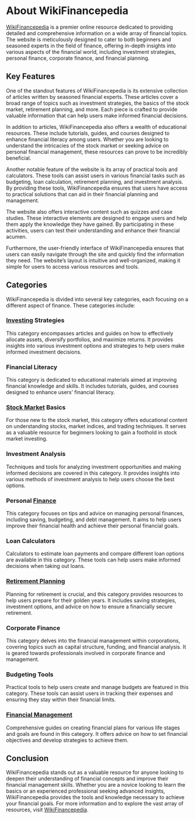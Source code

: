 # About WikiFinancepedia

[WikiFinancepedia](https://wikifinancepedia.com/) is a premier online resource dedicated to providing detailed and comprehensive information on a wide array of financial topics. The website is meticulously designed to cater to both beginners and seasoned experts in the field of finance, offering in-depth insights into various aspects of the financial world, including investment strategies, personal finance, corporate finance, and financial planning.

## Key Features

One of the standout features of WikiFinancepedia is its extensive collection of articles written by seasoned financial experts. These articles cover a broad range of topics such as investment strategies, the basics of the stock market, retirement planning, and more. Each piece is crafted to provide valuable information that can help users make informed financial decisions.

In addition to articles, WikiFinancepedia also offers a wealth of educational resources. These include tutorials, guides, and courses designed to enhance financial literacy among users. Whether you are looking to understand the intricacies of the stock market or seeking advice on personal financial management, these resources can prove to be incredibly beneficial.

Another notable feature of the website is its array of practical tools and calculators. These tools can assist users in various financial tasks such as budgeting, loan calculation, retirement planning, and investment analysis. By providing these tools, WikiFinancepedia ensures that users have access to practical solutions that can aid in their financial planning and management.

The website also offers interactive content such as quizzes and case studies. These interactive elements are designed to engage users and help them apply the knowledge they have gained. By participating in these activities, users can test their understanding and enhance their financial acumen.

Furthermore, the user-friendly interface of WikiFinancepedia ensures that users can easily navigate through the site and quickly find the information they need. The website’s layout is intuitive and well-organized, making it simple for users to access various resources and tools.

## Categories

WikiFinancepedia is divided into several key categories, each focusing on a different aspect of finance. These categories include:

### [Investing](https://wikifinancepedia.com/category/investing) Strategies

This category encompasses articles and guides on how to effectively allocate assets, diversify portfolios, and maximize returns. It provides insights into various investment options and strategies to help users make informed investment decisions.

### Financial Literacy

This category is dedicated to educational materials aimed at improving financial knowledge and skills. It includes tutorials, guides, and courses designed to enhance users’ financial literacy.

### [Stock Market](https://wikifinancepedia.com/category/investing/trading) Basics

For those new to the stock market, this category offers educational content on understanding stocks, market indices, and trading techniques. It serves as a valuable resource for beginners looking to gain a foothold in stock market investing.

### Investment Analysis

Techniques and tools for analyzing investment opportunities and making informed decisions are covered in this category. It provides insights into various methods of investment analysis to help users choose the best options.

### Personal [Finance](https://wikifinancepedia.com/category/finance)

This category focuses on tips and advice on managing personal finances, including saving, budgeting, and debt management. It aims to help users improve their financial health and achieve their personal financial goals.

### Loan Calculators

Calculators to estimate loan payments and compare different loan options are available in this category. These tools can help users make informed decisions when taking out loans.

### [Retirement Planning](https://wikifinancepedia.com/category/finance/retirement-planning)

Planning for retirement is crucial, and this category provides resources to help users prepare for their golden years. It includes saving strategies, investment options, and advice on how to ensure a financially secure retirement.

### Corporate Finance

This category delves into the financial management within corporations, covering topics such as capital structure, funding, and financial analysis. It is geared towards professionals involved in corporate finance and management.

### Budgeting Tools

Practical tools to help users create and manage budgets are featured in this category. These tools can assist users in tracking their expenses and ensuring they stay within their financial limits.

### [Financial Management](https://wikifinancepedia.com/category/finance/financial-management)

Comprehensive guides on creating financial plans for various life stages and goals are found in this category. It offers advice on how to set financial objectives and develop strategies to achieve them.

## Conclusion

WikiFinancepedia stands out as a valuable resource for anyone looking to deepen their understanding of financial concepts and improve their financial management skills. Whether you are a novice looking to learn the basics or an experienced professional seeking advanced insights, WikiFinancepedia provides the tools and knowledge necessary to achieve your financial goals. For more information and to explore the vast array of resources, visit [WikiFinancepedia](https://wikifinancepedia.com/).
